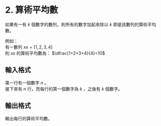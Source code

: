 # 2. 算術平均數
如果有一有 $k$ 個數字的數列，則所有的數字加起來除以 $k$ 即是該數列的算術平均數。

例如：<br>
有一數列 $xs = [1,2,3,4]$<br>
則 $xs$ 的算術平均數為： $\dfrac{1+2+3+4}{4}=10$

## 輸入格式
第一行有一個數字 $n$ 。<br>
接下來有 $n$ 行，而每行的第一個數字為 $k$ ，之後有 $k$ 個數字。

## 輸出格式
輸出每行的算術平均數。
